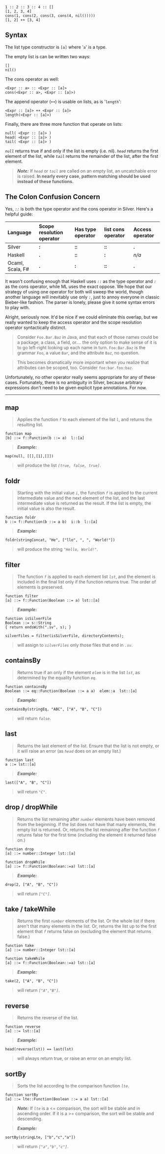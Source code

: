 
```
1 :: 2 :: 3 :: 4 :: []
[1, 2, 3, 4]
cons(1, cons(2, cons(3, cons(4, nil()))))
[1, 2] ++ [3, 4]
```

## Syntax ##

The list type constructor is `[a]` where '`a`' is a type.

The empty list is can be written two ways:
```
[]
nil()
```

The cons operator as well:
```
<Expr :: a> :: <Expr :: [a]>
cons(<Expr :: a>, <Expr :: [a]>)
```

The append operator (`++`) is usable on lists, as is '`length`':
```
<Expr :: [a]> ++ <Expr :: [a]>
length(<Expr :: [a]>)
```

Finally, there are three more function that operate on lists:
```
null( <Expr :: [a]> )
head( <Expr :: [a]> )
tail( <Expr :: [a]> )
```

_`null`_ returns true if and only if the list is empty (i.e. nil).  _`head`_ returns the first element of the list, while _`tail`_ returns the remainder of the list, after the first element.

> _**Note:**_
> If _`head`_ or _`tail`_ are called on an empty list, an uncatchable error is raised.  **In nearly every case, pattern matching should be used instead of these functions.**

## The Colon Confusion Concern ##

Yes, _`::`_ is both the type operator and the cons operator in Silver.  Here's a helpful guide:

| Language | Scope resolution operator | Has type operator | list cons operator | Access operator |
|:---------|:--------------------------|:------------------|:-------------------|:----------------|
| Silver   | **:**                     | **::**            | **::**             | **.**           |
| Haskell  | **.**                     | **::**            | **:**              | _n/a_           |
| Ocaml, Scala, F# | **.**                     | **:**             | **::**             | **.**           |

It wasn't confusing enough that Haskell uses _`::`_ as the type operator and _`:`_ as the cons operator, while ML uses the exact oppose. We hope that our strategy of using one operator for both will sweep the world, though another language will inevitably use only _`:`_, just to annoy everyone in classic Bieber-like fashion. The parser is lonely, please give it some syntax errors to play with.

Alright, seriously now.  It'd be nice if we could eliminate this overlap, but we really wanted to keep the access operator and the scope resolution operator syntactically distinct.

> Consider `Foo.Bar.Baz` in Java, and that each of those names could be a package, a class, a field, or.... the only option to make sense of it is to go left-right looking up each name in turn. `Foo:Bar.Baz` is the grammar `Foo`, a value `Bar`, and the attribute `Baz`, no question.

> This becomes dramatically more important when you realize that attributes can be scoped, too.  Consider `foo:bar.foo:baz`.

Unfortunately, no other operator really seems appropriate for any of these cases.  Fortunately, there is no ambiguity in Silver, because arbitrary expressions don't need to be given explicit type annotations. For now.


---


## map ##
> Applies the function _`f`_ to each element of the list _`l`_, and returns the resulting list.
```
function map
[b] ::= f::Function(b ::= a)  l::[a]
```

> _**Example:**_
```
map(null, [[],[1],[]])
```
> will produce the list _`[true, false, true]`_.

## foldr ##
> Starting with the initial value _`i`_, the function _`f`_ is applied to the current intermediate value and the next element of the list, and the last intermediate value is returned as the result.  If the list is empty, the initial value is also the result.
```
function foldr
b ::= f::Function(b ::= a b)  i::b  l::[a]
```

> _**Example:**_
```
foldr(stringConcat, "He", ["llo", ", ", "World!"])
```
> will produce the string _`"Hello, World!"`_.

## filter ##
> The function _`f`_ is applied to each element list _`lst`_, and the element is included in the final list only if the function returns true. The order of elements is preserved.
```
function filter
[a] ::= f::Function(Boolean ::= a) lst::[a]
```

> _**Example:**_
```
function isSilverFile
Boolean ::= s::String
{ return endsWith(".sv", s); }

silverFiles = filter(isSilverFile, directoryContents);
```
> will assign to _`silverFiles`_ only those files that end in _`.sv`_.

## containsBy ##
> Returns true if an only if the element _`elem`_ is in the list _`lst`_, as determined by the equality function _`eq`_.
```
function containsBy
Boolean ::= eq::Function(Boolean ::= a a)  elem::a  lst::[a]
```

> _**Example:**_
```
containsBy(stringEq, "ABC", ["A", "B", "C"])
```
> will return _`false`_.

## last ##
> Returns the last element of the list. Ensure that the list is not empty, or it will raise an error (as _`head`_ does on an empty list.)
```
function last
a ::= lst::[a]
```

> _**Example:**_
```
last(["A", "B", "C"])
```
> will return _`"C"`_.

## drop / dropWhile ##
> Returns the list remaining after _`number`_ elements have been removed from the beginning.  If the list does not have that many elements, the empty list is returned.
> Or, returns the list remaining after the function _`f`_ returns false for the first time (including the element it returned false on.)
```
function drop
[a] ::= number::Integer lst::[a]

function dropWhile
[a] ::= f::Function(Boolean::=a) lst::[a]
```

> _**Example:**_
```
drop(2, ["A", "B", "C"])
```
> will return _`["C"]`_.

## take / takeWhile ##
> Returns the first _`number`_ elements of the list.  Or the whole list if there aren't that many elements in the list.
> Or, returns the list up to the first element that _`f`_ returns false on (excluding the element that returns false.)
```
function take
[a] ::= number::Integer lst::[a]

function takeWhile
[a] ::= f::Function(Boolean::=a) lst::[a]
```

> _**Example:**_
```
take(2, ["A", "B", "C"])
```
> will return _`["A","B"]`_.

## reverse ##
> Returns the reverse of the list.
```
function reverse
[a] ::= lst::[a]
```

> _**Example:**_
```
head(reverse(lst)) == last(lst)
```
> will always return true, or raise an error on an empty list.

## sortBy ##
> Sorts the list according to the comparison function _`lte`_.
```
function sortBy
[a] ::= lte::Function(Boolean ::= a a) lst::[a]
```

> _**Note:**_
> If _`lte`_ is a <= comparison, the sort will be stable and in ascending order.  If it is a >= comparison, the sort will be stable and descending.

> _**Example:**_
```
sortBy(stringLte, ["b","c","a"])
```
> will return _`["a","b","c"]`_.